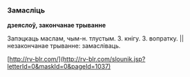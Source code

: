 ### Замасліць
**дзеяслоў, закончанае трыванне**

Запэцкаць маслам, чым-н. тлустым. З. кнігу. З. вопратку. || незакончанае трыванне: замасліваць.

<a rel="author">[http://rv-blr.com/](http://rv-blr.com/slounik.jsp?letterId=0&maskId=0&pageId=1037)</a>
